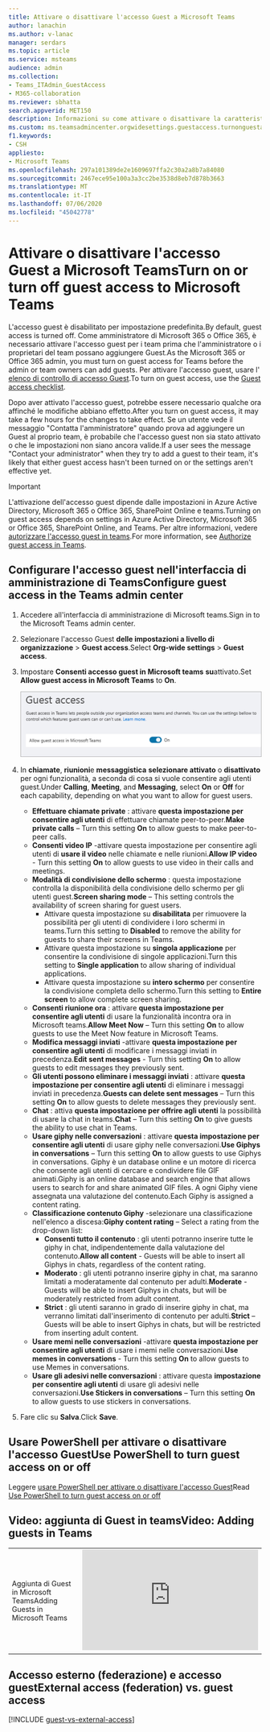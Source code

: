 ```yaml
---
title: Attivare o disattivare l'accesso Guest a Microsoft Teams
author: lanachin
ms.author: v-lanac
manager: serdars
ms.topic: article
ms.service: msteams
audience: admin
ms.collection:
- Teams_ITAdmin_GuestAccess
- M365-collaboration
ms.reviewer: sbhatta
search.appverid: MET150
description: Informazioni su come attivare o disattivare la caratteristica di accesso guest in Microsoft teams come amministratore di Office 365.
ms.custom: ms.teamsadmincenter.orgwidesettings.guestaccess.turnonguestaccessarticle
f1.keywords:
- CSH
appliesto:
- Microsoft Teams
ms.openlocfilehash: 297a101389de2e1609697ffa2c30a2a8b7a84080
ms.sourcegitcommit: 2467ece95e100a3a3cc2be3538d8eb7d878b3663
ms.translationtype: MT
ms.contentlocale: it-IT
ms.lasthandoff: 07/06/2020
ms.locfileid: "45042778"
---
```

<a name="turn-on-or-turn-off-guest-access-to-microsoft-teams"></a><span data-ttu-id="cb556-103">Attivare o disattivare l'accesso Guest a Microsoft Teams</span><span class="sxs-lookup"><span data-stu-id="cb556-103">Turn on or turn off guest access to Microsoft Teams</span></span>
===================================================

<span data-ttu-id="cb556-104">L'accesso guest è disabilitato per impostazione predefinita.</span><span class="sxs-lookup"><span data-stu-id="cb556-104">By default, guest access is turned off.</span></span> <span data-ttu-id="cb556-105">Come amministratore di Microsoft 365 o Office 365, è necessario attivare l'accesso guest per i team prima che l'amministratore o i proprietari del team possano aggiungere Guest.</span><span class="sxs-lookup"><span data-stu-id="cb556-105">As the Microsoft 365 or Office 365 admin, you must turn on guest access for Teams before the admin or team owners can add guests.</span></span> <span data-ttu-id="cb556-106">Per attivare l'accesso guest, usare l' [elenco di controllo di accesso Guest](guest-access-checklist.md).</span><span class="sxs-lookup"><span data-stu-id="cb556-106">To turn on guest access, use the [Guest access checklist](guest-access-checklist.md).</span></span> 

<span data-ttu-id="cb556-107">Dopo aver attivato l'accesso guest, potrebbe essere necessario qualche ora affinché le modifiche abbiano effetto.</span><span class="sxs-lookup"><span data-stu-id="cb556-107">After you turn on guest access, it may take a few hours for the changes to take effect.</span></span> <span data-ttu-id="cb556-108">Se un utente vede il messaggio "Contatta l'amministratore" quando prova ad aggiungere un Guest al proprio team, è probabile che l'accesso guest non sia stato attivato o che le impostazioni non siano ancora valide.</span><span class="sxs-lookup"><span data-stu-id="cb556-108">If a user sees the message "Contact your administrator" when they try to add a guest to their team, it's likely that either guest access hasn't been turned on or the settings aren't effective yet.</span></span>

> [!IMPORTANT]
> <span data-ttu-id="cb556-109">L'attivazione dell'accesso guest dipende dalle impostazioni in Azure Active Directory, Microsoft 365 o Office 365, SharePoint Online e teams.</span><span class="sxs-lookup"><span data-stu-id="cb556-109">Turning on guest access depends on settings in Azure Active Directory, Microsoft 365 or Office 365, SharePoint Online, and Teams.</span></span> <span data-ttu-id="cb556-110">Per altre informazioni, vedere [autorizzare l'accesso guest in teams](Teams-dependencies.md).</span><span class="sxs-lookup"><span data-stu-id="cb556-110">For more information, see [Authorize guest access in Teams](Teams-dependencies.md).</span></span>



## <a name="configure-guest-access-in-the-teams-admin-center"></a><span data-ttu-id="cb556-111">Configurare l'accesso guest nell'interfaccia di amministrazione di Teams</span><span class="sxs-lookup"><span data-stu-id="cb556-111">Configure guest access in the Teams admin center</span></span>

1. <span data-ttu-id="cb556-112">Accedere all'interfaccia di amministrazione di Microsoft teams.</span><span class="sxs-lookup"><span data-stu-id="cb556-112">Sign in to the Microsoft Teams admin center.</span></span>

2. <span data-ttu-id="cb556-113">Selezionare l'accesso Guest **delle impostazioni a livello di organizzazione**  >  **Guest access**.</span><span class="sxs-lookup"><span data-stu-id="cb556-113">Select **Org-wide settings** > **Guest access**.</span></span>

3. <span data-ttu-id="cb556-114">Impostare **Consenti accesso guest in Microsoft teams** **su**attivato.</span><span class="sxs-lookup"><span data-stu-id="cb556-114">Set **Allow guest access in Microsoft Teams** to **On**.</span></span>

    ![<span data-ttu-id="cb556-115">Consenti l'opzione di accesso Guest impostata su attivato</span><span class="sxs-lookup"><span data-stu-id="cb556-115">Allow guest access switch set to On</span></span> ](media/set-up-guests-image1.png)

4. <span data-ttu-id="cb556-116">In **chiamate**, **riunioni**e **messaggistica** **selezionare attivato** o **disattivato** per ogni funzionalità, a seconda di cosa si vuole consentire agli utenti guest.</span><span class="sxs-lookup"><span data-stu-id="cb556-116">Under **Calling**, **Meeting**, and **Messaging**, select **On** or **Off** for each capability, depending on what you want to allow for guest users.</span></span>

      - <span data-ttu-id="cb556-117">**Effettuare chiamate private** : attivare **questa impostazione per consentire agli utenti** di effettuare chiamate peer-to-peer.</span><span class="sxs-lookup"><span data-stu-id="cb556-117">**Make private calls** – Turn this setting **On** to allow guests to make peer-to-peer calls.</span></span>
      - <span data-ttu-id="cb556-118">**Consenti video IP** -attivare questa impostazione per consentire agli utenti di **usare il video** nelle chiamate e nelle riunioni.</span><span class="sxs-lookup"><span data-stu-id="cb556-118">**Allow IP video** - Turn this setting **On** to allow guests to use video in their calls and meetings.</span></span>
      - <span data-ttu-id="cb556-119">**Modalità di condivisione dello schermo** : questa impostazione controlla la disponibilità della condivisione dello schermo per gli utenti guest.</span><span class="sxs-lookup"><span data-stu-id="cb556-119">**Screen sharing mode** – This setting controls the availability of screen sharing for guest users.</span></span> 
          - <span data-ttu-id="cb556-120">Attivare questa impostazione su **disabilitata** per rimuovere la possibilità per gli utenti di condividere i loro schermi in teams.</span><span class="sxs-lookup"><span data-stu-id="cb556-120">Turn this setting to **Disabled** to remove the ability for guests to share their screens in Teams.</span></span> 
          - <span data-ttu-id="cb556-121">Attivare questa impostazione su **singola applicazione** per consentire la condivisione di singole applicazioni.</span><span class="sxs-lookup"><span data-stu-id="cb556-121">Turn this setting to **Single application** to allow sharing of individual applications.</span></span> 
          - <span data-ttu-id="cb556-122">Attivare questa impostazione su **intero schermo** per consentire la condivisione completa dello schermo.</span><span class="sxs-lookup"><span data-stu-id="cb556-122">Turn this setting to **Entire screen** to allow complete screen sharing.</span></span>
      - <span data-ttu-id="cb556-123">**Consenti riunione ora** : attivare **questa impostazione per consentire agli utenti** di usare la funzionalità incontra ora in Microsoft teams.</span><span class="sxs-lookup"><span data-stu-id="cb556-123">**Allow Meet Now** – Turn this setting **On** to allow guests to use the Meet Now feature in Microsoft Teams.</span></span>
      - <span data-ttu-id="cb556-124">**Modifica messaggi inviati** -attivare **questa impostazione per consentire agli utenti** di modificare i messaggi inviati in precedenza.</span><span class="sxs-lookup"><span data-stu-id="cb556-124">**Edit sent messages** - Turn this setting **On** to allow guests to edit messages they previously sent.</span></span>
      - <span data-ttu-id="cb556-125">**Gli utenti possono eliminare i messaggi inviati** : attivare **questa impostazione per consentire agli utenti** di eliminare i messaggi inviati in precedenza.</span><span class="sxs-lookup"><span data-stu-id="cb556-125">**Guests can delete sent messages** – Turn this setting **On** to allow guests to delete messages they previously sent.</span></span>
      - <span data-ttu-id="cb556-126">**Chat** : attiva **questa impostazione per offrire agli utenti** la possibilità di usare la chat in teams.</span><span class="sxs-lookup"><span data-stu-id="cb556-126">**Chat** – Turn this setting **On** to give guests the ability to use chat in Teams.</span></span>
      - <span data-ttu-id="cb556-127">**Usare giphy nelle conversazioni** : attivare **questa impostazione per consentire agli utenti** di usare giphy nelle conversazioni.</span><span class="sxs-lookup"><span data-stu-id="cb556-127">**Use Giphys in conversations** – Turn this setting **On** to allow guests to use Giphys in conversations.</span></span> <span data-ttu-id="cb556-128">Giphy è un database online e un motore di ricerca che consente agli utenti di cercare e condividere file GIF animati.</span><span class="sxs-lookup"><span data-stu-id="cb556-128">Giphy is an online database and search engine that allows users to search for and share animated GIF files.</span></span> <span data-ttu-id="cb556-129">A ogni Giphy viene assegnata una valutazione del contenuto.</span><span class="sxs-lookup"><span data-stu-id="cb556-129">Each Giphy is assigned a content rating.</span></span>
      - <span data-ttu-id="cb556-130">**Classificazione contenuto Giphy** -selezionare una classificazione nell'elenco a discesa:</span><span class="sxs-lookup"><span data-stu-id="cb556-130">**Giphy content rating** –  Select a rating from the drop-down list:</span></span>
          - <span data-ttu-id="cb556-131">**Consenti tutto il contenuto** : gli utenti potranno inserire tutte le giphy in chat, indipendentemente dalla valutazione del contenuto.</span><span class="sxs-lookup"><span data-stu-id="cb556-131">**Allow all content** - Guests will be able to insert all Giphys in chats, regardless of the content rating.</span></span>
          - <span data-ttu-id="cb556-132">**Moderato** : gli utenti potranno inserire giphy in chat, ma saranno limitati a moderatamente dal contenuto per adulti.</span><span class="sxs-lookup"><span data-stu-id="cb556-132">**Moderate** - Guests will be able to insert Giphys in chats, but will be moderately restricted from adult content.</span></span>
          - <span data-ttu-id="cb556-133">**Strict** : gli utenti saranno in grado di inserire giphy in chat, ma verranno limitati dall'inserimento di contenuto per adulti.</span><span class="sxs-lookup"><span data-stu-id="cb556-133">**Strict** – Guests will be able to insert Giphys in chats, but will be restricted from inserting adult content.</span></span>
      - <span data-ttu-id="cb556-134">**Usare memi nelle conversazioni** -attivare **questa impostazione per consentire agli utenti** di usare i memi nelle conversazioni.</span><span class="sxs-lookup"><span data-stu-id="cb556-134">**Use memes in conversations** - Turn this setting **On** to allow guests to use Memes in conversations.</span></span>
      - <span data-ttu-id="cb556-135">**Usare gli adesivi nelle conversazioni** : attivare questa **impostazione per consentire agli utenti** di usare gli adesivi nelle conversazioni.</span><span class="sxs-lookup"><span data-stu-id="cb556-135">**Use Stickers in conversations** – Turn this setting **On** to allow guests to use stickers in conversations.</span></span> 

5. <span data-ttu-id="cb556-136">Fare clic su **Salva**.</span><span class="sxs-lookup"><span data-stu-id="cb556-136">Click **Save**.</span></span>

## <a name="use-powershell-to-turn-guest-access-on-or-off"></a><span data-ttu-id="cb556-137">Usare PowerShell per attivare o disattivare l'accesso Guest</span><span class="sxs-lookup"><span data-stu-id="cb556-137">Use PowerShell to turn guest access on or off</span></span>

<span data-ttu-id="cb556-138">Leggere [usare PowerShell per attivare o disattivare l'accesso Guest](guest-access-PowerShell.md#use-powershell-to-turn-guest-access-on-or-off)</span><span class="sxs-lookup"><span data-stu-id="cb556-138">Read [Use PowerShell to turn guest access on or off](guest-access-PowerShell.md#use-powershell-to-turn-guest-access-on-or-off)</span></span>


## <a name="video-adding-guests-in-teams"></a><span data-ttu-id="cb556-139">Video: aggiunta di Guest in teams</span><span class="sxs-lookup"><span data-stu-id="cb556-139">Video: Adding guests in Teams</span></span>

|  |  |
|---------|---------|
| <span data-ttu-id="cb556-140">Aggiunta di Guest in Microsoft Teams</span><span class="sxs-lookup"><span data-stu-id="cb556-140">Adding Guests in Microsoft Teams</span></span>   | <iframe width="350" height="200" src="https://www.youtube.com/embed/1daMBDyBLZc" frameborder="0" allowfullscreen></iframe>   | 


## <a name="external-access-federation-vs-guest-access"></a><span data-ttu-id="cb556-141">Accesso esterno (federazione) e accesso guest</span><span class="sxs-lookup"><span data-stu-id="cb556-141">External access (federation) vs. guest access</span></span>

[!INCLUDE [guest-vs-external-access](includes/guest-vs-external-access.md)]